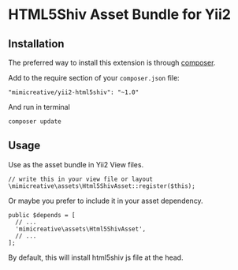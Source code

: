 HTML5Shiv Asset Bundle for Yii2
===============================

Installation
------------

The preferred way to install this extension is through [composer](http://getcomposer.org/download/).

Add to the require section of your `composer.json` file:

```
"mimicreative/yii2-html5shiv": "~1.0"
```

And run in terminal

```
composer update
```

Usage
-----

Use as the asset bundle in Yii2 View files.

```
// write this in your view file or layout
\mimicreative\assets\Html5ShivAsset::register($this);
```

Or maybe you prefer to include it in your asset dependency.

```
public $depends = [
  // ...
  'mimicreative\assets\Html5ShivAsset',
  // ...
];
```

By default, this will install html5shiv js file at the head.

